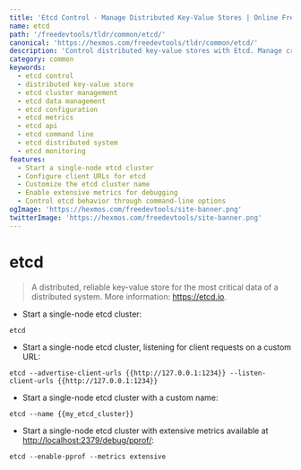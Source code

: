 ```yaml
---
title: 'Etcd Control - Manage Distributed Key-Value Stores | Online Free DevTools by Hexmos'
name: etcd
path: '/freedevtools/tldr/common/etcd/'
canonical: 'https://hexmos.com/freedevtools/tldr/common/etcd/'
description: 'Control distributed key-value stores with Etcd. Manage critical data, configure clusters, and enable extensive metrics. Free online tool, no registration required.'
category: common
keywords:
  - etcd control
  - distributed key-value store
  - etcd cluster management
  - etcd data management
  - etcd configuration
  - etcd metrics
  - etcd api
  - etcd command line
  - etcd distributed system
  - etcd monitoring
features:
  - Start a single-node etcd cluster
  - Configure client URLs for etcd
  - Customize the etcd cluster name
  - Enable extensive metrics for debugging
  - Control etcd behavior through command-line options
ogImage: 'https://hexmos.com/freedevtools/site-banner.png'
twitterImage: 'https://hexmos.com/freedevtools/site-banner.png'
---
```


# etcd

> A distributed, reliable key-value store for the most critical data of a distributed system.
> More information: <https://etcd.io>.

- Start a single-node etcd cluster:

`etcd`

- Start a single-node etcd cluster, listening for client requests on a custom URL:

`etcd --advertise-client-urls {{http://127.0.0.1:1234}} --listen-client-urls {{http://127.0.0.1:1234}}`

- Start a single-node etcd cluster with a custom name:

`etcd --name {{my_etcd_cluster}}`

- Start a single-node etcd cluster with extensive metrics available at <http://localhost:2379/debug/pprof/>:

`etcd --enable-pprof --metrics extensive`
